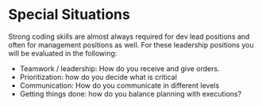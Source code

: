 # Special Situations

Strong coding skills are almost always required for dev lead positions and often for management positions as well. For these leadership positions you will be evaluated in the following:

* Teamwork / leadership: How do you receive and give orders.
* Prioritization: how do you decide what is critical
* Communication: How do you communicate in different levels
* Getting things done: how do you balance planning with executions?

